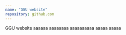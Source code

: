 ```yaml
---
name: "GGU website"
repository: github.com
---
```


GGU website aaaaaa aaaaaaaa aaaaaaaaaa aaaaa aaaaa
